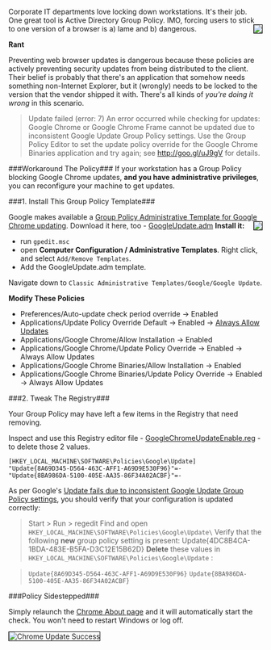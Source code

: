 <!--{Title:"How To Get Around Your Group Policy Blocking Google Chrome Updates",PublishedOn:"Feb 18 2014",Intro:"I had a lab scenario where Group Policy from Active Directory blocked Google Chrome from updating itself. Here's how I fixed that."}-->
<style>img {border: 1px solid black;}</style>

Corporate IT departments love locking down workstations. It's their job. One great tool is Active Directory Group Policy. IMO, forcing users to stick to one version of a browser is a) lame and b) dangerous. 
<img src="http://i.imgur.com/Zh105m7l.png" style="float:right"/>

**Rant**

Preventing web browser updates is dangerous because these policies are actively preventing security updates from being distributed to the client. Their belief is probably that there's an application that somehow needs something non-Internet Explorer, but it (wrongly) needs to be locked to the version that the vendor shipped it with. There's all kinds of *you're doing it wrong* in this scenario.

> Update failed (error: 7) An error occurred while checking for updates: Google Chrome or Google Chrome Frame cannot be updated due to inconsistent Google Update Group Policy settings. Use the Group Policy Editor to set the update policy override for the Google Chrome Binaries application and try again; see http://goo.gl/uJ9gV for details.


###Workaround The Policy###
If your workstation has a Group Policy blocking Google Chrome updates, **and you have administrative privileges**, you can reconfigure your machine to get updates.  

###1. Install This Group Policy Template###

Google makes available a [Group Policy Administrative Template for Google Chrome updating](https://support.google.com/installer/answer/146164?hl=en#Obtaining_the_Administrative_Tem). Download it here, too - [GoogleUpdate.adm](files/GoogleUpdate.adm) 
<img src="http://i.imgur.com/F1ygUOs.png" style="float:right"/>
**Install it:**

* run `gpedit.msc`
* open **Computer Configuration / Administrative Templates**. Right click, and select `Add/Remove Templates`.
* Add the GoogleUpdate.adm template.
 
Navigate down to `Classic Administrative Templates/Google/Google Update`.

**Modify These Policies**

* Preferences/Auto-update check period override -> Enabled
* Applications/Update Policy Override Default -> Enabled -> [Always Allow Updates](http://i.imgur.com/Jo8iXlK.png)
* Applications/Google Chrome/Allow Installation -> Enabled 
* Applications/Google Chrome/Update Policy Override -> Enabled -> Always Allow Updates
* Applications/Google Chrome Binaries/Allow Installation -> Enabled 
* Applications/Google Chrome Binaries/Update Policy Override -> Enabled -> Always Allow Updates

<div style="clear:all;" />
###2. Tweak The Registry###

Your Group Policy may have left a few items in the Registry that need removing.

Inspect and use this Registry editor file - [GoogleChromeUpdateEnable.reg](files/GoogleChromeUpdateEnable.reg) - to delete those 2 values. 
       
    [HKEY_LOCAL_MACHINE\SOFTWARE\Policies\Google\Update]
    "Update{8A69D345-D564-463C-AFF1-A69D9E530F96}"=-
    "Update{8BA986DA-5100-405E-AA35-86F34A02ACBF}"=-


As per Google's [Update fails due to inconsistent Google Update Group Policy settings](https://support.google.com/a/answer/1385049), you should verify that your configuration is updated correctly:

>Start > Run > regedit
>Find and open `HKEY_LOCAL_MACHINE\SOFTWARE\Policies\Google\Update\`
>Verify that the following **new** group policy setting is present:
>Update{4DC8B4CA-1BDA-483E-B5FA-D3C12E15B62D}
>**Delete** these values in `HKEY_LOCAL_MACHINE\SOFTWARE\Policies\Google\Update` :

> `Update{8A69D345-D564-463C-AFF1-A69D9E530F96}`
> `Update{8BA986DA-5100-405E-AA35-86F34A02ACBF}`

###Policy Sidestepped###

Simply relaunch the [Chrome About page](chrome://chrome/) and it will automatically start the check. You won't need to restart Windows or log off.

![Chrome Update Success](http://i.imgur.com/rXbVrJc.png)
